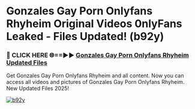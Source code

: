 # Gonzales Gay Porn Onlyfans Rhyheim Original Videos 0nlyFans Leaked - Files Updated! (b92y)

<h3>🔴 CLICK HERE 🌐==►► <a href="https://tinyurl.com/3hn5wdd3" rel="nofollow">Gonzales Gay Porn Onlyfans Rhyheim Updated Files</a></h3>

Get Gonzales Gay Porn Onlyfans Rhyheim and all content. Now you can access all videos and pictures of Gonzales Gay Porn Onlyfans Rhyheim. New Updated Files 2025!

[![b92y](https://i.imgur.com/4HnBqBT.gif)](https://tinyurl.com/3hn5wdd3)
